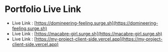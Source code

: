 # Portfolio Live Link
- Live Link :  [https://domineering-feeling.surge.sh](https://domineering-feeling.surge.sh) 
- Live Link :  [https://macabre-girl.surge.sh](https://macabre-girl.surge.sh) 
- Live Link :  [https://my-project-client-side.vercel.app](https://my-project-client-side.vercel.app) 
